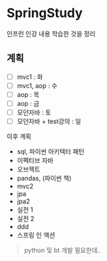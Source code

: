 # SpringStudy

인프런 인강 내용 학습한 것을 정리

## 계획

- [ ] mvc1 : 화  
- [ ] mvc1, aop : 수
- [ ] aop : 목
- [ ] aop : 금
- [ ] 모던자바 : 토
- [ ] 모던자바 + test강의 : 일

이후 계획

- sql, 파이썬 아키텍터 패턴
- 이펙티브 자바
- 오브젝트
- pandas, (파이썬 책)
- mvc2
- jpa
- jpa2
- 실전 1
- 실전 2
- ddd
- 스프링 인 액션

> python 및 bt 개발 필요한데..